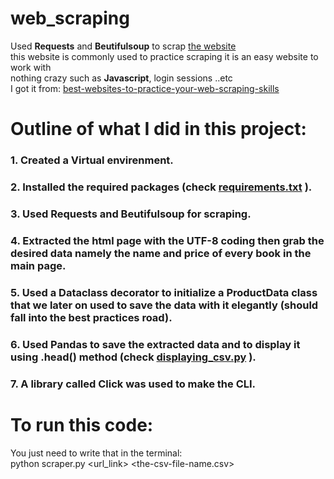 # web_scraping
Used __Requests__ and __Beutifulsoup__ to scrap [the website](http://books.toscrape.com/index.html) <br>
this website is commonly used to practice scraping it is an easy website to work with <br>
nothing crazy such as __Javascript__, login sessions ..etc  <br>
I got it from: [best-websites-to-practice-your-web-scraping-skills](https://proxyway.com/guides/best-websites-to-practice-your-web-scraping-skills)

# Outline of what I did in this project:
### 1. Created a __Virtual envirenment__.
### 2. Installed the required packages (check [requirements.txt](https://github.com/ilyesBoukraa/web_scraping/blob/main/requirements.txt) ).
### 3. Used __Requests__ and __Beutifulsoup__ for scraping.
### 4. Extracted the html page with the __UTF-8__ coding then grab the desired data namely the name and price of every book in the main page.   
### 5. Used a Dataclass decorator to initialize a __ProductData__ class that we later on used to save the data with it elegantly (should fall into the best practices road).   
### 6. Used __Pandas__ to save the extracted data and to display it using __.head()__ method (check [displaying_csv.py](https://github.com/ilyesBoukraa/web_scraping/blob/main/displaying_csv.py) ).
### 7. A library called __Click__ was used to make the __CLI__.

# To run this code: 
You just need to write that in the terminal: <br> 
python scraper.py <url_link>  <the-csv-file-name.csv> 
